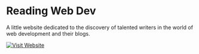 # Reading Web Dev

A little website dedicated to the discovery
of talented writers in the world of web development and
their blogs.

[![Visit Website](https://readingweb.dev)](https://readingweb.dev)
